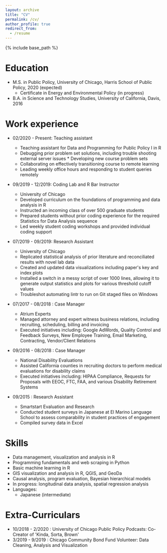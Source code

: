 ```yaml
---
layout: archive
title: "CV"
permalink: /cv/
author_profile: true
redirect_from:
  - /resume
---
```


{% include base_path %}

Education
======
* M.S. in Public Policy, University of Chicago, Harris School of Public Policy, 2020 (expected)
  * Certificate in Energy and Environmental Policy (in progress) 
* B.A. in Science and Technology Studies, University of California, Davis, 2016

Work experience
======
* 02/2020 - Present: Teaching assistant
  * Teaching assistant for Data and Programming for Public Policy I in R 
  * Debugging prior problem set solutions, including trouble shooting external server issues   * Developing new course problem sets 
  * Collaborating on effectively transitioning course to remote learning   
  * Leading weekly office hours and responding to student queries remotely 
  
* 09/2019 - 12/2019: Coding Lab and R Bar Instructor
  * University of Chicago
  * Developed curriculum on the foundations of programming and data analysis in R 
  * Instructed an incoming class of over 500 graduate students
  * Prepared students without prior coding experience for the required Statistics for Data Analysis sequence
  * Led weekly student coding workshops and provided individual coding support 

* 07/2019 - 09/2019: Research Assistant
  * University of Chicago
  * Replicated statistical analysis of prior literature and reconciliated results with novel lab data 
  * Created and updated data visualizations including paper's key and index plots 
  * Installed a switch in a messy script of over 1000 lines, allowing it to generate output statistics and plots for various threshold cutoff values
  * Troubleshot automating lintr to run on Git staged files on Windows
  
* 07/2017 - 08/2018 : Case Manager
  * Atrium Experts 
  * Managed attorney and expert witness business relations, including recruiting, scheduling, billing and invoicing 
  * Executed initiatives including: Google AdWords, Quality Control and Feedback Surveys, New Employee Training, Email Marketing, Contracting, Vendor/Client Relations 

* 09/2016 - 08/2018 : Case Manager
  * National Disability Evaluations 
  * Assisted California counties in recruiting doctors to perform medical evaluations for disability claims 
  * Executed initiatives including: HIPAA Compliance, Requests for Proposals with EEOC, FTC, FAA, and various Disability Retirement Systems 
  
* 09/2015 : Research Assistant
  * Smartstart Evaluation and Research 
  * Conducted student surveys in Japanese at El Marino Language School to assess comparability in student practices of engagement 
  * Compiled survey data in Excel 
  
Skills
======
* Data management, visualization and analysis in R 
* Programming fundamentals and web scraping in Python 
* Basic machine learning in R  
* GIS visualization and analysis in R, QGIS, and GeoDa 
* Causal analysis, program evaluation, Bayesian hierarchical models
* In progress: longitudinal data analysis, spatial regression analysis
* Languages:
  * Japanese (intermediate) 
  
Extra-Curriculars
======
* 10/2018 - 2/2020 : University of Chicago Public Policy Podcasts: Co-Creator of 'Kinda, Sorta, Brown'
* 3/2019 - 9/2019 : Chicago Community Bond Fund Volunteer: Data Cleaning, Analysis and Visualization
